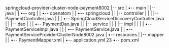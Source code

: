 springcloud-provider-cluster-node-payment8002
|-- src
|   •-- main
|       |-- java
|       |   •-- org
|       |       •-- openatom
|       |           •-- springcloud
|       |               |-- controller
|       |               |   |-- PaymentController.java
|       |               |   •-- SpringCloudServiceDiscoveryController.java
|       |               |-- dao
|       |               |   •-- PaymentDao.java
|       |               |-- service
|       |               |   |-- impl
|       |               |   |   •-- PaymentServiceImpl.java
|       |               |   •-- PaymentService.java
|       |               •-- PaymentServiceProviderClusterNode8002.java
|       •-- resources
|           |-- mapper
|           |   •-- PaymentMapper.xml
|           •-- application.yml
23
•-- pom.xml
